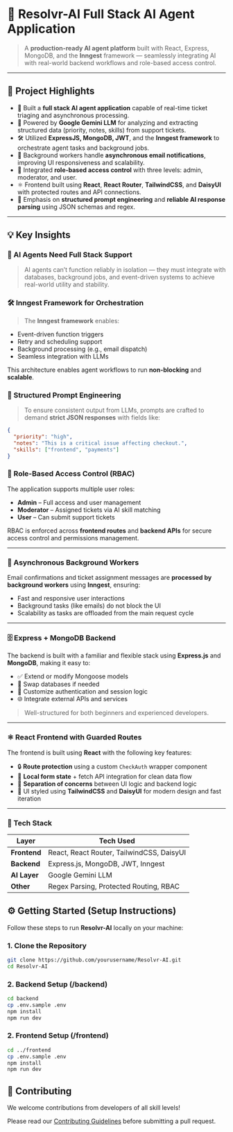 # 🤖 Resolvr-AI Full Stack AI Agent Application

> A **production-ready AI agent platform** built with React, Express, MongoDB, and the **Inngest** framework — seamlessly integrating AI with real-world backend workflows and role-based access control.

---

## 🚀 Project Highlights

- 🤖 Built a **full stack AI agent application** capable of real-time ticket triaging and asynchronous processing.
- 🧠 Powered by **Google Gemini LLM** for analyzing and extracting structured data (priority, notes, skills) from support tickets.
- 🛠️ Utilized **ExpressJS, MongoDB, JWT**, and the **Inngest framework** to orchestrate agent tasks and background jobs.
- 🔄 Background workers handle **asynchronous email notifications**, improving UI responsiveness and scalability.
- 🔐 Integrated **role-based access control** with three levels: admin, moderator, and user.
- ⚛️ Frontend built using **React**, **React Router**, **TailwindCSS**, and **DaisyUI** with protected routes and API connections.
- 🎯 Emphasis on **structured prompt engineering** and **reliable AI response parsing** using JSON schemas and regex.

---

## 💡 Key Insights

### 🤖 AI Agents Need Full Stack Support

> AI agents can’t function reliably in isolation — they must integrate with databases, background jobs, and event-driven systems to achieve real-world utility and stability.

### 🛠️ Inngest Framework for Orchestration

> The **Inngest framework** enables:
- Event-driven function triggers
- Retry and scheduling support
- Background processing (e.g., email dispatch)
- Seamless integration with LLMs

This architecture enables agent workflows to run **non-blocking** and **scalable**.

### 🧠 Structured Prompt Engineering

> To ensure consistent output from LLMs, prompts are crafted to demand **strict JSON responses** with fields like:

```json
{
  "priority": "high",
  "notes": "This is a critical issue affecting checkout.",
  "skills": ["frontend", "payments"]
}
```
### 🔐 Role-Based Access Control (RBAC)

The application supports multiple user roles:

- **Admin** – Full access and user management  
- **Moderator** – Assigned tickets via AI skill matching  
- **User** – Can submit support tickets  

RBAC is enforced across **frontend routes** and **backend APIs** for secure access control and permissions management.

---

### 📧 Asynchronous Background Workers

Email confirmations and ticket assignment messages are **processed by background workers** using **Inngest**, ensuring:

- Fast and responsive user interactions  
- Background tasks (like emails) do not block the UI  
- Scalability as tasks are offloaded from the main request cycle

---

### 🗄️ Express + MongoDB Backend

The backend is built with a familiar and flexible stack using **Express.js** and **MongoDB**, making it easy to:

- ✅ Extend or modify Mongoose models  
- 🔄 Swap databases if needed  
- 🔐 Customize authentication and session logic  
- 🌐 Integrate external APIs and services  

> Well-structured for both beginners and experienced developers.

---

### ⚛️ React Frontend with Guarded Routes

The frontend is built using **React** with the following key features:

- 🔒 **Route protection** using a custom `CheckAuth` wrapper component  
- 🧠 **Local form state** + fetch API integration for clean data flow  
- 🧼 **Separation of concerns** between UI logic and backend logic  
- 🎨 UI styled using **TailwindCSS** and **DaisyUI** for modern design and fast iteration

---

### 📂 Tech Stack

| Layer        | Tech Used                                   |
|--------------|----------------------------------------------|
| **Frontend** | React, React Router, TailwindCSS, DaisyUI    |
| **Backend**  | Express.js, MongoDB, JWT, Inngest            |
| **AI Layer** | Google Gemini LLM                            |
| **Other**    | Regex Parsing, Protected Routing, RBAC       |



## ⚙️ Getting Started (Setup Instructions)

Follow these steps to run **Resolvr-AI** locally on your machine:

### 1. Clone the Repository

```bash
git clone https://github.com/yourusername/Resolvr-AI.git
cd Resolvr-AI
```

### 2. Backend Setup (/backend)
```bash
cd backend
cp .env.sample .env
npm install
npm run dev
```

### 2. Frontend Setup (/frontend)
```bash
cd ../frontend
cp .env.sample .env
npm install
npm run dev
```
## 🤝 Contributing

We welcome contributions from developers of all skill levels!

Please read our [Contributing Guidelines](./CONTRIBUTING.md) before submitting a pull request.
